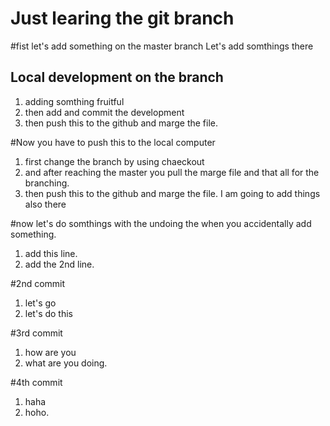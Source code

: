 # Just learing the git branch

#fist let's add something on the master branch
Let's add somthings there

## Local development on the branch
1. adding somthing fruitful
2. then add and commit the development
3. then push this to the github and marge the file.

#Now you have to push this to the local computer
1. first change the branch by using chaeckout
2. and after reaching the master you pull the marge file and that all for the branching.
3. then push this to the github and marge the file. I am going to add things also there


#now let's do somthings with the undoing the when you accidentally add something.
1. add this line.
2. add the 2nd line.

#2nd commit
1. let's go 
2. let's do this


#3rd commit
1. how are you
2. what are you doing.

#4th commit 
1. haha
2. hoho.


